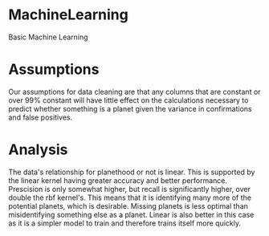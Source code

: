 # MachineLearning
Basic Machine Learning

# Assumptions
Our assumptions for data cleaning are that any columns that are constant or over 99% constant will have little effect on the calculations necessary to predict whether something is a planet given the variance in confirmations and false positives.

# Analysis
The data's relationship for planethood or not is linear. This is supported by the linear kernel having greater accuracy and better performance. Prescision is only somewhat higher, but recall is significantly higher, over double the rbf kernel's. This means that it is identifying many more of the potential planets, which is desirable. Missing planets is less optimal than misidentifying something else as a planet. Linear is also better in this case as it is a simpler model to train and therefore trains itself more quickly.